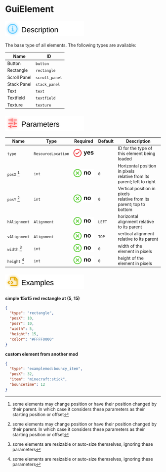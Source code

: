 # GuiElement

### ![Description][desc]
The base type of all elements. The following types are available:

| Name         | ID             |
|--------------|----------------|
| Button       | `button`       |
| Rectangle    | `rectangle`    |
| Scroll Panel | `scroll_panel` |
| Stack Panel  | `stack_panel`  |
| Text         | `text`         |
| Textfield    | `textfield`    |
| Texture      | `texture`      |

### ![Parameters][param]
| Name          | Type               | Required      | Default | Description                                                               |
|---------------|--------------------|---------------|---------|---------------------------------------------------------------------------|
| `type`        | `ResourceLocation` | ![yes][check] |         | ID for the type of this element being loaded                              |
| `posX` [^1]   | `int`              | ![no][cross]  | `0`     | Horizontal position in pixels<br/>relative from its parent; left to right |
| `posY` [^1]   | `int`              | ![no][cross]  | `0`     | Vertical position in pixels<br/>relative from its parent; top to bottom   |
| `hAlignment`  | `Alignment`        | ![no][cross]  | `LEFT`  | horizontal alignment relative to its parent                               |
| `vAlignment`  | `Alignment`        | ![no][cross]  | `TOP`   | vertical alignment relative to its parent                                 |
| `width` [^2]  | `int`              | ![no][cross]  | `0`     | width of the element in pixels                                            |
| `height` [^2] | `int`              | ![no][cross]  | `0`     | height of the element in pixels                                           |

### ![Examples][example]
**simple 15x15 red rectangle at (5, 15)**
```json
{
  "type": "rectangle",
  "posX": 10,
  "posY": 10,
  "width": 5,
  "height": 15,
  "color": "#FFFF0000"
}
```

**custom element from another mod**
```json
{
  "type": "examplemod:bouncy_item",
  "posX": 32,
  "item": "minecraft:stick",
  "bounceTime": 12
}
```

[^1]: some elements may change position or have their position changed by their parent. In which case it considers these parameters as their starting position or offset

[^2]: some elements are resizable or auto-size themselves, ignoring these parameters

[desc]: ../img/desc.svg "Description"
[param]: ../img/parameters.svg "Parameters"
[example]: ../img/example.svg "Example"
[check]: ../img/yes.svg "yes"
[cross]: ../img/no.svg "no"

